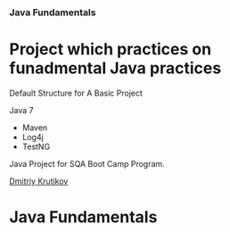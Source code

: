 
### Java Fundamentals
# Project which practices on funadmental Java practices

Default Structure for A Basic Project

Java 7

* Maven
* Log4j
* TestNG

Java Project for SQA Boot Camp Program.

[Dmitriy Krutikov](http://sqasolution.com)
# Java Fundamentals
